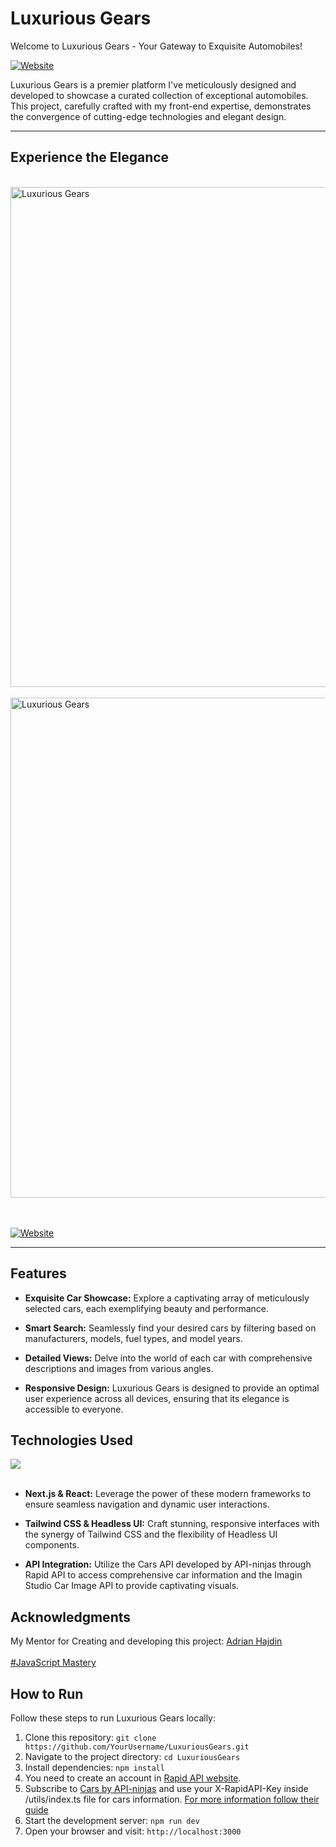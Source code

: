 # Luxurious Gears

Welcome to Luxurious Gears - Your Gateway to Exquisite Automobiles!

[![Website](https://img.shields.io/badge/Visit_Luxurious_Gears_Website-darkgreen)](https://luxurious-gears.vercel.app/)


Luxurious Gears is a premier platform I've meticulously designed and developed to showcase a curated collection of exceptional automobiles. This project, carefully crafted with my front-end expertise, demonstrates the convergence of cutting-edge technologies and elegant design.
<br>

---
## Experience the Elegance

<br>

<img width="800" src="https://github.com/SadraKian/Luxurious-Gears/assets/128605953/3dac77b1-524b-4204-80a3-bc225cff364e" alt="Luxurious Gears" />
<br><br>
<img width="800" src="https://github.com/SadraKian/Luxurious-Gears/assets/128605953/707bbff5-c116-4e7a-aaee-f10a4306c44e" alt="Luxurious Gears" />

<br><br>
[![Website](https://img.shields.io/badge/Visit_Luxurious_Gears_today_and_indulge_in_the_allure_of_automotive_excellenceLuxurious_Gears-darkgreen)](https://luxurious-gears.vercel.app/)

---
## Features

- **Exquisite Car Showcase:** Explore a captivating array of meticulously selected cars, each exemplifying beauty and performance.

- **Smart Search:** Seamlessly find your desired cars by filtering based on manufacturers, models, fuel types, and model years.

- **Detailed Views:** Delve into the world of each car with comprehensive descriptions and images from various angles.

- **Responsive Design:** Luxurious Gears is designed to provide an optimal user experience across all devices, ensuring that its elegance is accessible to everyone.

## Technologies Used

<img src="https://skillicons.dev/icons?i=next,react,typescript,javascript,tailwind,html,css,nodejs" /><br><br>

- **Next.js & React:** Leverage the power of these modern frameworks to ensure seamless navigation and dynamic user interactions.

- **Tailwind CSS & Headless UI:** Craft stunning, responsive interfaces with the synergy of Tailwind CSS and the flexibility of Headless UI components.

- **API Integration:** Utilize the Cars API developed by API-ninjas through Rapid API to access comprehensive car information and the Imagin Studio Car Image API to provide captivating visuals.

## Acknowledgments

My Mentor for Creating and developing this project: [Adrian Hajdin](https://github.com/adrianhajdin)
<br><br>
[#JavaScript Mastery](https://www.youtube.com/@javascriptmastery) 




## How to Run

Follow these steps to run Luxurious Gears locally:

1. Clone this repository: `git clone https://github.com/YourUsername/LuxuriousGears.git`
2. Navigate to the project directory: `cd LuxuriousGears`
3. Install dependencies: `npm install`
4. You need to create an account in [Rapid API website](href="https://rapidapi.com/hub).
5. Subscribe to [Cars by API-ninjas](https://rapidapi.com/apininjas/api/cars-by-api-ninjas) and use your X-RapidAPI-Key inside /utils/index.ts file for cars information. [For more information follow their guide](https://rapidapi.com/apininjas/api/cars-by-api-ninjas)
7. Start the development server: `npm run dev`
8. Open your browser and visit: `http://localhost:3000`
